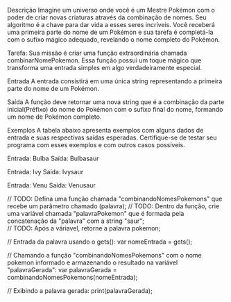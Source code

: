 Descrição
Imagine um universo onde você é um Mestre Pokémon com o poder de criar novas criaturas através da combinação de nomes. Seu algoritmo é a chave para dar vida a esses seres incríveis. Você receberá uma primeira parte do nome de um Pokémon e sua tarefa é completá-la com o sufixo mágico adequado, revelando o nome completo do Pokémon.

Tarefa: Sua missão é criar uma função extraordinária chamada combinarNomePokemon. Essa função possui um toque mágico que transforma uma entrada simples em algo verdadeiramente especial.

Entrada
A entrada consistirá em uma única string representando a primeira parte do nome de um Pokémon.

Saída
A função deve retornar uma nova string que é a combinação da parte inicial(Préfixo) do nome do Pokémon com o sufixo final do nome, formando um nome de Pokémon completo.

Exemplos
A tabela abaixo apresenta exemplos com alguns dados de entrada e suas respectivas saídas esperadas. Certifique-se de testar seu programa com esses exemplos e com outros casos possíveis.

Entrada: Bulba
Saída: Bulbasaur

Entrada: Ivy
Saída: Ivysaur

Entrada: Venu
Saída: Venusaur

// TODO: Defina uma função chamada "combinandoNomesPokemons" que recebe um parâmetro chamado (palavra);
// TODO: Dentro da função, crie uma variável chamada "palavraPokemon" que é formada pela concatenação da "palavra" com a string "saur";  
// TODO: Após a váriavel, retorne a palavra pokemon;

// Entrada da palavra usando o gets():
var nomeEntrada = gets();

// Chamando a função "combinandoNomesPokemons" com o nome pokemon informado e armazenando o resultado na variável "palavraGerada":
var palavraGerada = combinandoNomesPokemons(nomeEntrada);

// Exibindo a palavra gerada:
print(palavraGerada);
